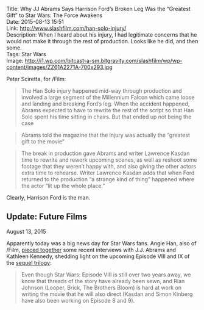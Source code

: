Title: Why JJ Abrams Says Harrison Ford’s Broken Leg Was the “Greatest Gift” to Star Wars: The Force Awakens  
Date: 2015-08-13 15:51  
Link: http://www.slashfilm.com/han-solo-injury/  
Description: When I heard about his injury, I had legitimate concerns that he would not make it through the rest of production. Looks like he did, and then some.  
Tags: Star Wars  
Image: http://i1.wp.com/bitcast-a-sm.bitgravity.com/slashfilm/wp/wp-content/images/ZZ61A2271A-700x293.jpg  

Peter Sciretta, for /Film:

> The Han Solo injury happened mid-way through production and involved a large segment of the Millennium Falcon which came loose and landing and breaking Ford’s leg. When the accident happened, Abrams expected to have to rewrite the rest of the script so that Han Solo spent his time sitting in chairs. But that ended up not being the case

> Abrams told the magazine that the injury was actually the “greatest gift to the movie”

> The break in production gave Abrams and writer Lawrence Kasdan time to rewrite and rework upcoming scenes, as well as reshoot some footage that they weren’t happy with, and also giving the other actors extra time to rehearse. Writer Lawrence Kasdan adds that when Ford returned to the production “a strange kind of thing” happened where the actor “lit up the whole place.”

Clearly, Harrison Ford is the man.

<aside>
<div class="update">

## Update: Future Films
<p class="updateTime"><time datetime="2015-08-13">August 13, 2015</time></p>

Apparently today was a big news day for Star Wars fans. Angie Han, also of /Film, [pieced together][slashfilm] some recent interviews with J.J. Abrams and Kathleen Kennedy, shedding light on the upcoming Episode VIII and IX of the [sequel trilogy][wikipedia]:

> Even though Star Wars: Episode VIII is still over two years away, we know that threads of the story have already been sewn, and Rian Johnson (Looper, Brick, The Brothers Bloom) is hard at work on writing the movie that he will also direct (Kasdan and Simon Kinberg have also been working on Episode 8 and 9).

</div>
</aside>

[slashfilm]: http://www.slashfilm.com/star-wars-episode-8 "Putting it together"
[wikipedia]: https://en.wikipedia.org/wiki/Star_Wars_sequel_trilogy "Star Wars sequel trilogy"